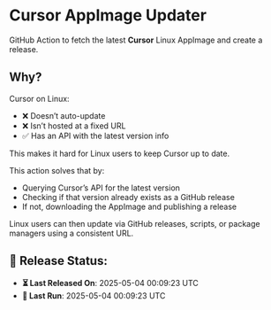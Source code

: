 # Cursor AppImage Updater

GitHub Action to fetch the latest **Cursor** Linux AppImage and create a release.

## Why?

Cursor on Linux:
- ❌ Doesn’t auto-update  
- ❌ Isn’t hosted at a fixed URL  
- ✅ Has an API with the latest version info

This makes it hard for Linux users to keep Cursor up to date.

This action solves that by:

- Querying Cursor’s API for the latest version
- Checking if that version already exists as a GitHub release
- If not, downloading the AppImage and publishing a release

Linux users can then update via GitHub releases, scripts, or package managers using a consistent URL.

## 📅 Release Status:
- **⏳ Last Released On**: 2025-05-04 00:09:23 UTC
- **🔄 Last Run**: 2025-05-04 00:09:23 UTC
